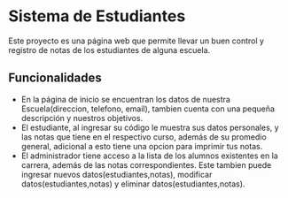 # Sistema de Estudiantes
Este proyecto es una página web que permite llevar un buen control y registro de notas de los estudiantes de alguna escuela. 

## Funcionalidades
- En la página de inicio se encuentran los datos de nuestra Escuela(direccion, telefono, email), tambien cuenta con una pequeña descripción y nuestros objetivos.
- El estudiante, al ingresar su código le muestra sus datos personales, y las notas que tiene en el respectivo curso, además de  su promedio general, adicional a esto tiene una opcion para imprimir tus notas.
- El administrador tiene acceso a la lista de los alumnos existentes en la carrera, además de las notas correspondientes. Este tambien puede ingresar nuevos datos(estudiantes,notas), modificar datos(estudiantes,notas) y eliminar datos(estudiantes,notas).
